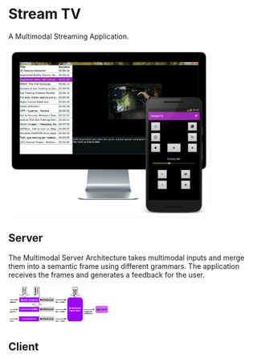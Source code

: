 # Stream TV
A Multimodal Streaming Application.

<img src="screenshot/stv.jpg?raw=true" width="400"/>


## Server
The Multimodal Server Architecture takes multimodal inputs and merge them into a semantic frame using different grammars. The application receives the frames and generates a feedback for the user.

<img src="screenshot/server.jpg?raw=true" width="200"/>

## Client
